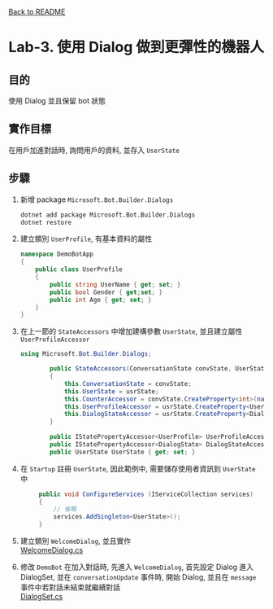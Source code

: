 [Back to README](README.md)

# Lab-3. 使用 Dialog 做到更彈性的機器人

## 目的
使用 Dialog 並且保留 bot 狀態

## 實作目標
在用戶加進對話時, 詢問用戶的資料, 並存入 `UserState`

## 步驟
1. 新增 package `Microsoft.Bot.Builder.Dialogs`
    ```sh
    dotnet add package Microsoft.Bot.Builder.Dialogs
    dotnet restore
    ```

2. 建立類別 `UserProfile`, 有基本資料的屬性
    ```csharp
    namespace DemoBotApp
    {
        public class UserProfile
        {
            public string UserName { get; set; }
            public bool Gender { get;set; }
            public int Age { get; set; }
        }
    }
    ```

3. 在上一節的 `StateAccessors` 中增加建構參數 `UserState`, 並且建立屬性 `UserProfileAccessor`
    ```csharp
    using Microsoft.Bot.Builder.Dialogs;
    
            public StateAccessors(ConversationState convState, UserState usrState)
            {
                this.ConversationState = convState;
                this.UserState = usrState;
                this.CounterAccessor = convState.CreateProperty<int>(nameof(CounterAccessor));
                this.UserProfileAccessor = usrState.CreateProperty<UserProfile>(nameof(UserProfileAccessor));
                this.DialogStateAccessor = usrState.CreateProperty<DialogState>(nameof(DialogStateAccessor));
            }
             
            public IStatePropertyAccessor<UserProfile> UserProfileAccessor { get; set; }
            public IStatePropertyAccessor<DialogState> DialogStateAccessor { get; set; }
            public UserState UserState { get; set; }
    ```

4. 在 `Startup` 註冊 `UserState`, 因此範例中, 需要儲存使用者資訊到 `UserState` 中
    ```csharp
         public void ConfigureServices (IServiceCollection services) 
         {
             // 省略
             services.AddSingleton<UserState>();
         }
    ```

5. 建立類別 `WelcomeDialog`, 並且實作  
   [WelcomeDialog.cs](Lab-3-WelcomeDialog.md)

6. 修改 `DemoBot` 在加入對話時, 先進入 `WelcomeDialog`, 首先設定 Dialog 進入 DialogSet, 並在 `conversationUpdate` 事件時, 開始 Dialog, 並且在 `message` 事件中若對話未結束就繼續對話  
   [DialogSet.cs](Lab-3-DialogSet.md)
